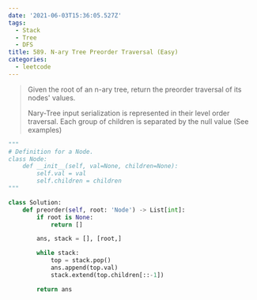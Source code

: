 ```yaml
---
date: '2021-06-03T15:36:05.527Z'
tags:
  - Stack
  - Tree
  - DFS
title: 589. N-ary Tree Preorder Traversal (Easy)
categories:
  - leetcode
---
```


> Given the root of an n-ary tree, return the preorder traversal of its nodes' values.
>
> Nary-Tree input serialization is represented in their level order traversal. Each group of children is separated by the null value (See examples)

```python
"""
# Definition for a Node.
class Node:
    def __init__(self, val=None, children=None):
        self.val = val
        self.children = children
"""

class Solution:
    def preorder(self, root: 'Node') -> List[int]:
        if root is None:
            return []

        ans, stack = [], [root,]

        while stack:
            top = stack.pop()
            ans.append(top.val)
            stack.extend(top.children[::-1])

        return ans


```
